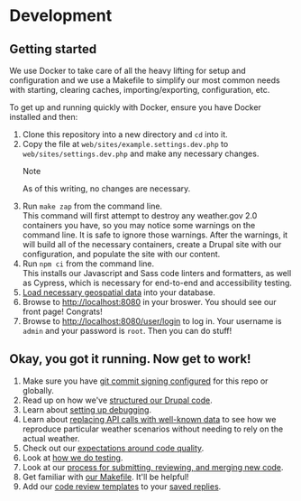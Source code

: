 # Development

## Getting started

We use Docker to take care of all the heavy lifting for setup and configuration
and we use a Makefile to simplify our most common needs with starting, clearing
caches, importing/exporting, configuration, etc.

To get up and running quickly with Docker, ensure you have Docker installed and
then:

1. Clone this repository into a new directory and `cd` into it.
2. Copy the file at `web/sites/example.settings.dev.php` to
   `web/sites/settings.dev.php` and make any necessary changes.
   > [!NOTE]  
   > As of this writing, no changes are necessary.
3. Run `make zap` from the command line.  
   This command will first attempt to destroy any weather.gov 2.0 containers you
   have, so you may notice some warnings on the command line. It is safe to
   ignore those warnings. After the warnings, it will build all of the necessary
   containers, create a Drupal site with our configuration, and populate the
   site with our content.
4. Run `npm ci` from the command line.  
   This installs our Javascript and Sass code linters and formatters, as well as
   Cypress, which is necessary for end-to-end and accessibility testing.
5. [Load necessary geospatial data](spatial-data.md) into your database.
6. Browse to [http://localhost:8080](http://localhost:8080) in your broswer. You
   should see our front page! Congrats!
7. Browse to [http://localhost:8080/user/login](http://localhost:8080/user/login)
   to log in. Your username is `admin` and your password is `root`. Then you can
   do stuff!

## Okay, you got it running. Now get to work!

1. Make sure you have [git commit signing configured](git-signing.md) for this
   repo or globally.
2. Read up on how we've [structured our Drupal code](drupal.md).
3. Learn about [setting up debugging](debugging.md).
4. Learn about [replacing API calls with well-known data](intercepting-the-api.md)
   to see how we reproduce particular weather scenarios without needing to rely
   on the actual weather.
5. Check out our [expectations around code quality](qasp.md).
6. Look at [how we do testing](testing.md).
7. Look at our [process for submitting, reviewing, and merging new code](review-standards.md).
8. Get familiar with [our Makefile](makefile.md). It'll be helpful!
9. Add our [code review templates](code_review_templates) to your [saved replies](saved-replies.md).
